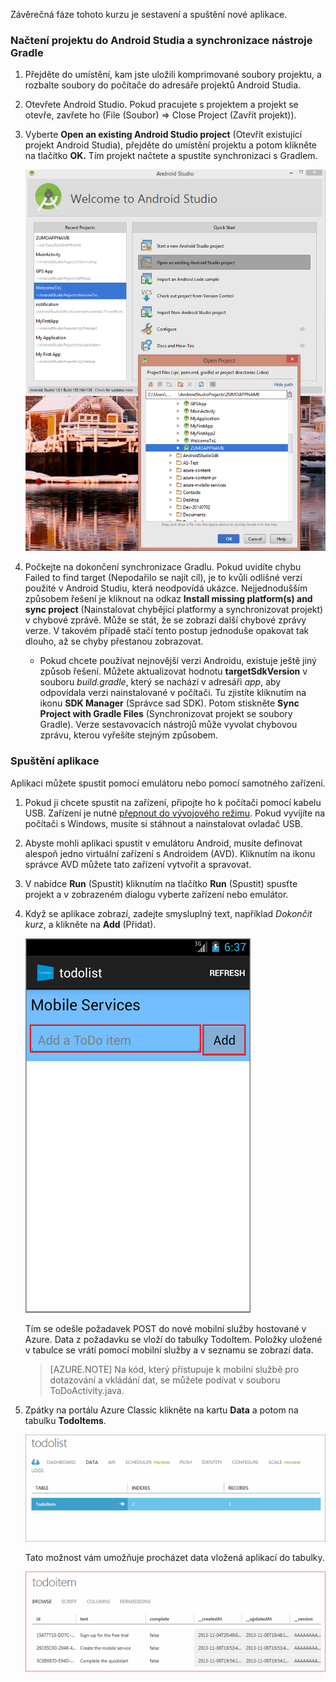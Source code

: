 Závěrečná fáze tohoto kurzu je sestavení a spuštění nové aplikace.

### Načtení projektu do Android Studia a synchronizace nástroje Gradle

1. Přejděte do umístění, kam jste uložili komprimované soubory projektu, a rozbalte soubory do počítače do adresáře projektů Android Studia.

2. Otevřete Android Studio. Pokud pracujete s projektem a projekt se otevře, zavřete ho (File (Soubor) => Close Project (Zavřít projekt)).

3. Vyberte **Open an existing Android Studio project** (Otevřít existující projekt Android Studia), přejděte do umístění projektu a potom klikněte na tlačítko **OK.** Tím projekt načtete a spustíte synchronizaci s Gradlem.

    ![](./media/mobile-services-android-get-started/android-studio-import-project.png)

4. Počkejte na dokončení synchronizace Gradlu. Pokud uvidíte chybu Failed to find target (Nepodařilo se najít cíl), je to kvůli odlišné verzi použité v Android Studiu, která neodpovídá ukázce. Nejjednodušším způsobem řešení je kliknout na odkaz **Install missing platform(s) and sync project** (Nainstalovat chybějící platformy a synchronizovat projekt) v chybové zprávě. Může se stát, že se zobrazí další chybové zprávy verze. V takovém případě stačí tento postup jednoduše opakovat tak dlouho, až se chyby přestanou zobrazovat.
    - Pokud chcete používat nejnovější verzi Androidu, existuje ještě jiný způsob řešení. Můžete aktualizovat hodnotu **targetSdkVersion** v souboru *build.gradle*, který se nachází v adresáři *app*, aby odpovídala verzi nainstalované v počítači. Tu zjistíte kliknutím na ikonu **SDK Manager** (Správce sad SDK). Potom stiskněte **Sync Project with Gradle Files** (Synchronizovat projekt se soubory Gradle). Verze sestavovacích nástrojů může vyvolat chybovou zprávu, kterou vyřešíte stejným způsobem.

### Spuštění aplikace

Aplikaci můžete spustit pomocí emulátoru nebo pomocí samotného zařízení.

1. Pokud ji chcete spustit na zařízení, připojte ho k počítači pomocí kabelu USB. Zařízení je nutné [přepnout do vývojového režimu](https://developer.android.com/training/basics/firstapp/running-app.html). Pokud vyvíjíte na počítači s Windows, musíte si stáhnout a nainstalovat ovladač USB.

2. Abyste mohli aplikaci spustit v emulátoru Android, musíte definovat alespoň jedno virtuální zařízení s Androidem (AVD). Kliknutím na ikonu správce AVD můžete tato zařízení vytvořit a spravovat.

3. V nabídce **Run** (Spustit) kliknutím na tlačítko **Run** (Spustit) spusťte projekt a v zobrazeném dialogu vyberte zařízení nebo emulátor.

4. Když se aplikace zobrazí, zadejte smysluplný text, například _Dokončit kurz_, a klikněte na **Add** (Přidat).

    ![](./media/mobile-services-android-get-started/mobile-quickstart-startup-android.png)

    Tím se odešle požadavek POST do nové mobilní služby hostované v Azure. Data z požadavku se vloží do tabulky TodoItem. Položky uložené v tabulce se vrátí pomocí mobilní služby a v seznamu se zobrazí data.

    > [AZURE.NOTE] Na kód, který přistupuje k mobilní službě pro dotazování a vkládání dat, se můžete podívat v souboru ToDoActivity.java.

8. Zpátky na portálu Azure Classic klikněte na kartu **Data** a potom na tabulku **TodoItems**.

    ![](./media/mobile-services-android-get-started/mobile-data-tab1.png)

    Tato možnost vám umožňuje procházet data vložená aplikací do tabulky.

    ![](./media/mobile-services-android-get-started/mobile-data-browse.png)


<!--HONumber=Sep16_HO3-->


